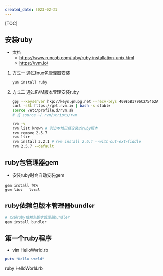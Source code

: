 ```yaml
---
created_date: 2023-02-21
---
```


[TOC]

## 安装ruby

- 文档
  - https://www.runoob.com/ruby/ruby-installation-unix.html
  - https://rvm.io/

1. 方式一 通过linux包管理器安装

   ```bash
   yum install ruby
   ```

2. 方式二 通过RVM版本管理安装ruby

   ```bash
   gpg --keyserver hkp://keys.gnupg.net --recv-keys 409B6B1796C275462A1703113804BB82D39DC0E3 7D2BAF1CF37B13E2069D6956105BD0E739499BDB
   curl -sSL https://get.rvm.io | bash -s stable
   source /etc/profile.d/rvm.sh 
   # 或 source ~/.rvm/scripts/rvm

   rvm -v
   rvm list known # 列出本地已经安装的ruby版本
   rvm remove 2.5.7
   rvm list
   rvm install 3.2.1 # rvm install 2.6.4 --with-out-ext=fiddle
   rvm 2.5.7 --default
   ```

## ruby包管理器gem

- 安装ruby时会自动安装gem

```
gem install 包名
gem list --local
```

## ruby依赖包版本管理器bundler

```bash
# 安装ruby依赖包版本管理器bundler
gem install bundler
```

## 第一个ruby程序

- vim HelloWorld.rb

```ruby
puts "Hello world"
```

ruby HelloWorld.rb
